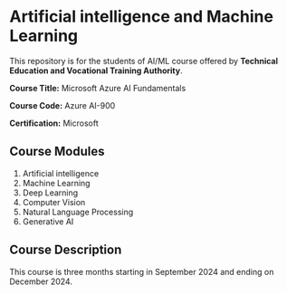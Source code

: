 # Artificial intelligence and Machine Learning

This repository is for the students of AI/ML course offered by **Technical Education and Vocational Training Authority**.

**Course Title:** Microsoft Azure AI Fundamentals

**Course Code:** Azure AI-900

**Certification:** Microsoft

## Course Modules

1. Artificial intelligence
2. Machine Learning
3. Deep Learning
4. Computer Vision
5. Natural Language Processing
6. Generative AI

## Course Description

This course is three months starting in September 2024 and ending on December 2024.